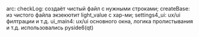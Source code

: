 arc:
  checkLog:
    создаёт чистый файл с нужными строками;
  createBase:
    из чистого файла экзекютит light_value с хар-ми;
  settings4_ui:
    ux/ui филтрации и т.д.
  ui_main4:
    ux/ui основного окна, логика пролистывания и т.д.
использовались pyside6(qt)
